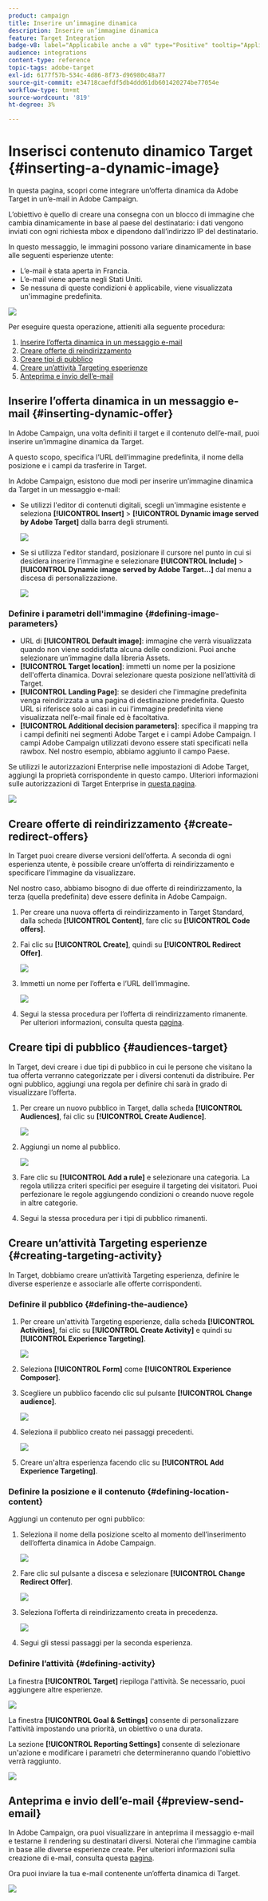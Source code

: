 ```yaml
---
product: campaign
title: Inserire un’immagine dinamica
description: Inserire un’immagine dinamica
feature: Target Integration
badge-v8: label="Applicabile anche a v8" type="Positive" tooltip="Applicabile anche a Campaign v8"
audience: integrations
content-type: reference
topic-tags: adobe-target
exl-id: 6177f57b-534c-4d86-8f73-d96980c48a77
source-git-commit: e34718caefdf5db4ddd61db601420274be77054e
workflow-type: tm+mt
source-wordcount: '819'
ht-degree: 3%

---
```


# Inserisci contenuto dinamico Target {#inserting-a-dynamic-image}



In questa pagina, scopri come integrare un’offerta dinamica da Adobe Target in un’e-mail in Adobe Campaign.

L’obiettivo è quello di creare una consegna con un blocco di immagine che cambia dinamicamente in base al paese del destinatario: i dati vengono inviati con ogni richiesta mbox e dipendono dall’indirizzo IP del destinatario.

In questo messaggio, le immagini possono variare dinamicamente in base alle seguenti esperienze utente:

* L’e-mail è stata aperta in Francia.
* L’e-mail viene aperta negli Stati Uniti.
* Se nessuna di queste condizioni è applicabile, viene visualizzata un&#39;immagine predefinita.

![](assets/target_4.png)

Per eseguire questa operazione, attieniti alla seguente procedura:

1. [Inserire l’offerta dinamica in un messaggio e-mail](../../integrations/using/inserting-a-dynamic-image.md#inserting-dynamic-offer)
1. [Creare offerte di reindirizzamento](../../integrations/using/inserting-a-dynamic-image.md#create-redirect-offers)
1. [Creare tipi di pubblico](../../integrations/using/inserting-a-dynamic-image.md#audiences-target)
1. [Creare un’attività Targeting esperienze](../../integrations/using/inserting-a-dynamic-image.md#creating-targeting-activity)
1. [Anteprima e invio dell’e-mail](../../integrations/using/inserting-a-dynamic-image.md#preview-send-email)

## Inserire l’offerta dinamica in un messaggio e-mail {#inserting-dynamic-offer}

In Adobe Campaign, una volta definiti il target e il contenuto dell’e-mail, puoi inserire un’immagine dinamica da Target.

A questo scopo, specifica l’URL dell’immagine predefinita, il nome della posizione e i campi da trasferire in Target.

In Adobe Campaign, esistono due modi per inserire un’immagine dinamica da Target in un messaggio e-mail:

* Se utilizzi l&#39;editor di contenuti digitali, scegli un&#39;immagine esistente e seleziona **[!UICONTROL Insert]** > **[!UICONTROL Dynamic image served by Adobe Target]** dalla barra degli strumenti.

  ![](assets/target_5.png)

* Se si utilizza l&#39;editor standard, posizionare il cursore nel punto in cui si desidera inserire l&#39;immagine e selezionare **[!UICONTROL Include]** > **[!UICONTROL Dynamic image served by Adobe Target...]** dal menu a discesa di personalizzazione.

  ![](assets/target_12.png)

### Definire i parametri dell&#39;immagine {#defining-image-parameters}

* URL di **[!UICONTROL Default image]**: immagine che verrà visualizzata quando non viene soddisfatta alcuna delle condizioni. Puoi anche selezionare un’immagine dalla libreria Assets.
* **[!UICONTROL Target location]**: immetti un nome per la posizione dell&#39;offerta dinamica. Dovrai selezionare questa posizione nell’attività di Target.
* **[!UICONTROL Landing Page]**: se desideri che l&#39;immagine predefinita venga reindirizzata a una pagina di destinazione predefinita. Questo URL si riferisce solo ai casi in cui l’immagine predefinita viene visualizzata nell’e-mail finale ed è facoltativa.
* **[!UICONTROL Additional decision parameters]**: specifica il mapping tra i campi definiti nei segmenti Adobe Target e i campi Adobe Campaign. I campi Adobe Campaign utilizzati devono essere stati specificati nella rawbox. Nel nostro esempio, abbiamo aggiunto il campo Paese.

Se utilizzi le autorizzazioni Enterprise nelle impostazioni di Adobe Target, aggiungi la proprietà corrispondente in questo campo. Ulteriori informazioni sulle autorizzazioni di Target Enterprise in [questa pagina](https://experienceleague.adobe.com/docs/target/using/administer/manage-users/enterprise/properties-overview.html).

![](assets/target_13.png)

## Creare offerte di reindirizzamento {#create-redirect-offers}

In Target puoi creare diverse versioni dell’offerta. A seconda di ogni esperienza utente, è possibile creare un’offerta di reindirizzamento e specificare l’immagine da visualizzare.

Nel nostro caso, abbiamo bisogno di due offerte di reindirizzamento, la terza (quella predefinita) deve essere definita in Adobe Campaign.

1. Per creare una nuova offerta di reindirizzamento in Target Standard, dalla scheda **[!UICONTROL Content]**, fare clic su **[!UICONTROL Code offers]**.

1. Fai clic su **[!UICONTROL Create]**, quindi su **[!UICONTROL Redirect Offer]**.

   ![](assets/target_9.png)

1. Immetti un nome per l’offerta e l’URL dell’immagine.

   ![](assets/target_6.png)

1. Segui la stessa procedura per l’offerta di reindirizzamento rimanente. Per ulteriori informazioni, consulta questa [pagina](https://experienceleague.adobe.com/docs/target/using/experiences/offers/offer-redirect.html).

## Creare tipi di pubblico {#audiences-target}

In Target, devi creare i due tipi di pubblico in cui le persone che visitano la tua offerta verranno categorizzate per i diversi contenuti da distribuire. Per ogni pubblico, aggiungi una regola per definire chi sarà in grado di visualizzare l’offerta.

1. Per creare un nuovo pubblico in Target, dalla scheda **[!UICONTROL Audiences]**, fai clic su **[!UICONTROL Create Audience]**.

   ![](assets/audiences_1.png)

1. Aggiungi un nome al pubblico.

   ![](assets/audiences_2.png)

1. Fare clic su **[!UICONTROL Add a rule]** e selezionare una categoria. La regola utilizza criteri specifici per eseguire il targeting dei visitatori. Puoi perfezionare le regole aggiungendo condizioni o creando nuove regole in altre categorie.

1. Segui la stessa procedura per i tipi di pubblico rimanenti.

## Creare un’attività Targeting esperienze {#creating-targeting-activity}

In Target, dobbiamo creare un’attività Targeting esperienza, definire le diverse esperienze e associarle alle offerte corrispondenti.

### Definire il pubblico {#defining-the-audience}

1. Per creare un&#39;attività Targeting esperienze, dalla scheda **[!UICONTROL Activities]**, fai clic su **[!UICONTROL Create Activity]** e quindi su **[!UICONTROL Experience Targeting]**.

   ![](assets/target_10.png)

1. Seleziona **[!UICONTROL Form]** come **[!UICONTROL Experience Composer]**.

1. Scegliere un pubblico facendo clic sul pulsante **[!UICONTROL Change audience]**.

   ![](assets/target_10_2.png)

1. Seleziona il pubblico creato nei passaggi precedenti.

   ![](assets/target_10_3.png)

1. Creare un&#39;altra esperienza facendo clic su **[!UICONTROL Add Experience Targeting]**.

### Definire la posizione e il contenuto {#defining-location-content}

Aggiungi un contenuto per ogni pubblico:

1. Seleziona il nome della posizione scelto al momento dell’inserimento dell’offerta dinamica in Adobe Campaign.

   ![](assets/target_15.png)

1. Fare clic sul pulsante a discesa e selezionare **[!UICONTROL Change Redirect Offer]**.

   ![](assets/target_content.png)

1. Seleziona l’offerta di reindirizzamento creata in precedenza.

   ![](assets/target_content_2.png)

1. Segui gli stessi passaggi per la seconda esperienza.

### Definire l’attività {#defining-activity}

La finestra **[!UICONTROL Target]** riepiloga l&#39;attività. Se necessario, puoi aggiungere altre esperienze.

![](assets/target_experience.png)

La finestra **[!UICONTROL Goal & Settings]** consente di personalizzare l&#39;attività impostando una priorità, un obiettivo o una durata.

La sezione **[!UICONTROL Reporting Settings]** consente di selezionare un&#39;azione e modificare i parametri che determineranno quando l&#39;obiettivo verrà raggiunto.

![](assets/target_experience_2.png)

## Anteprima e invio dell’e-mail {#preview-send-email}

In Adobe Campaign, ora puoi visualizzare in anteprima il messaggio e-mail e testarne il rendering su destinatari diversi. Noterai che l’immagine cambia in base alle diverse esperienze create. Per ulteriori informazioni sulla creazione di e-mail, consulta questa [pagina](../../delivery/using/defining-the-email-content.md).

Ora puoi inviare la tua e-mail contenente un’offerta dinamica di Target.

![](assets/target_20.png)
